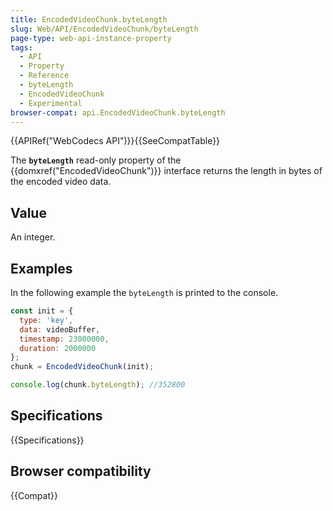 ```yaml
---
title: EncodedVideoChunk.byteLength
slug: Web/API/EncodedVideoChunk/byteLength
page-type: web-api-instance-property
tags:
  - API
  - Property
  - Reference
  - byteLength
  - EncodedVideoChunk
  - Experimental
browser-compat: api.EncodedVideoChunk.byteLength
---
```

{{APIRef("WebCodecs API")}}{{SeeCompatTable}}

The **`byteLength`** read-only property of the {{domxref("EncodedVideoChunk")}} interface returns the length in bytes of the encoded video data.

## Value

An integer.

## Examples

In the following example the `byteLength` is printed to the console.

```js
const init = {
  type: 'key',
  data: videoBuffer,
  timestamp: 23000000,
  duration: 2000000
};
chunk = EncodedVideoChunk(init);

console.log(chunk.byteLength); //352800
```

## Specifications

{{Specifications}}

## Browser compatibility

{{Compat}}
